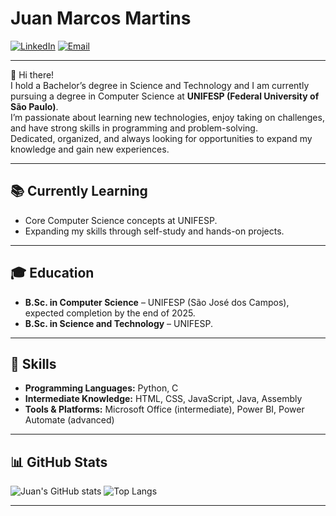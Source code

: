 # Juan Marcos Martins

[![LinkedIn](https://img.shields.io/badge/LinkedIn-Juan%20Martins-blue)](https://www.linkedin.com/in/juan-marcos-martins-1aa289248/)
[![Email](https://img.shields.io/badge/Email-juanmarcosmartinss%40gmail.com-red)](mailto:juanmarcosmartinss@gmail.com)

---

👋 Hi there!  
I hold a Bachelor’s degree in Science and Technology and I am currently pursuing a degree in Computer Science at **UNIFESP (Federal University of São Paulo)**.  
I’m passionate about learning new technologies, enjoy taking on challenges, and have strong skills in programming and problem-solving.  
Dedicated, organized, and always looking for opportunities to expand my knowledge and gain new experiences.

---

## 📚 Currently Learning
- Core Computer Science concepts at UNIFESP.  
- Expanding my skills through self-study and hands-on projects.  

---

## 🎓 Education
- **B.Sc. in Computer Science** – UNIFESP (São José dos Campos), expected completion by the end of 2025.  
- **B.Sc. in Science and Technology** – UNIFESP.  

---

## 🎯 Skills
- **Programming Languages:** Python, C  
- **Intermediate Knowledge:** HTML, CSS, JavaScript, Java, Assembly  
- **Tools & Platforms:** Microsoft Office (intermediate), Power BI, Power Automate (advanced)  

---

## 📊 GitHub Stats

![Juan's GitHub stats](https://github-readme-stats.vercel.app/api?username=juanmmartinss&show_icons=true&theme=merko) ![Top Langs](https://github-readme-stats.vercel.app/api/top-langs/?username=juanmmartinss&layout=compact&theme=merko)

---
